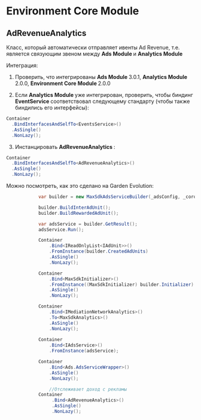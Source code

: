 # Environment Core Module

## AdRevenueAnalytics

Класс, который автоматически отправляет ивенты Ad Revenue, т.е. является связующим звеном между <b> Ads Module </b> и <b> Analytics Module </b>

Интеграция: 
1. Проверить, что интегрированы <b> Ads Module </b> 3.0.1, <b> Analytics Module </b> 2.0.0, <b> Environment Core Module </b> 2.0.0

2. Если <b> Analytics Module </b> уже интегрирован, проверить, чтобы биндинг <b> EventService </b> соответствовал следующему стандарту (чтобы также биндились его интерфейсы):
```c#
Container
  .BindInterfacesAndSelfTo<EventsService>()
  .AsSingle()
  .NonLazy();
```

3. Инстанцировать <b> AdRevenueAnalytics </b>:
```c#
Container
  .BindInterfacesAndSelfTo<AdRevenueAnalytics>()
  .AsSingle()
  .NonLazy();
```

Можно посмотреть, как это сделано на Garden Evolution:

```c#
            var builder = new MaxSdkAdsServiceBuilder(_adsConfig, _coroutineRunner);

            builder.BuildInterAdUnit();
            builder.BuildRewardedAdUnit();

            var adsService = builder.GetResult();
            adsService.Run();

            Container
                .Bind<IReadOnlyList<IAdUnit>>()
                .FromInstance(builder.CreatedAdUnits)
                .AsSingle()
                .NonLazy();

            Container
                .Bind<MaxSdkInitializer>()
                .FromInstance((MaxSdkInitializer) builder.Initializer)
                .AsSingle()
                .NonLazy();

            Container
                .Bind<IMediationNetworkAnalytics>()
                .To<MaxSdkAnalytics>()
                .AsSingle()
                .NonLazy();
            
            Container
                .Bind<IAdsService>()
                .FromInstance(adsService);

            Container
                .Bind<Ads.AdsServiceWrapper>()
                .AsSingle()
                .NonLazy();

                //Отслеживает доход с рекламы
            Container
                 .Bind<AdRevenueAnalytics>()
                 .AsSingle()
                 .NonLazy();

```
